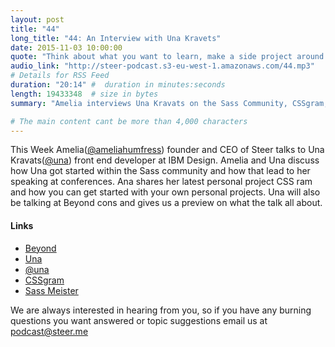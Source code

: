 ```yaml
---
layout: post
title: "44"
long_title: "44: An Interview with Una Kravets"
date: 2015-11-03 10:00:00
quote: "Think about what you want to learn, make a side project around that."
audio_link: "http://steer-podcast.s3-eu-west-1.amazonaws.com/44.mp3"
# Details for RSS Feed
duration: "20:14" #  duration in minutes:seconds
length: 19433348  # size in bytes
summary: "Amelia interviews Una Kravats on the Sass Community, CSSgram, personal projects and her upcoming Beyond Conf talk. "

# The main content cant be more than 4,000 characters
---
```

This Week Amelia([@ameliahumfress](https://twitter.com/ameliahumfress)) founder and CEO of Steer talks to Una Kravats([@una](https://twitter.com/una)) front end developer at IBM Design. Amelia and Una discuss how Una got started within the Sass community and how that lead to her speaking at conferences. Ana shares her latest personal project CSS ram and how you can get started with your own personal projects. Una will also be talking at Beyond cons and gives us a preview on what the talk all about.

#### Links
- [Beyond](http://beyondconf.co)
- [Una](http://una.im/)
- [@una](https://twitter.com/una)
- [CSSgram](https://github.com/una/CSSgram)
- [Sass Meister](http://sassmeister.com/)

We are always interested in hearing from you, so if you have any burning questions you want answered or topic suggestions email us at [podcast@steer.me](mailto:podcast@steer.me)
